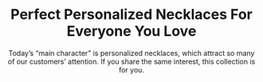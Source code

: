 ---
layout: post
title: Perfect Personalized Necklaces For Everyone You Love
subtitle: Today’s “main character” is personalized necklaces, which attract so many of our customers’ attention. If you share the same interest, this collection is for you.
header-img: "img/post/2023/09/copied/medium_Personalized_necklaces_2_5d1211b13f.jpg"
header-style: text
permalink: "/personalized-necklaces/"
catalog: true
tags:
  - Recipients 
  - Men
--- 
